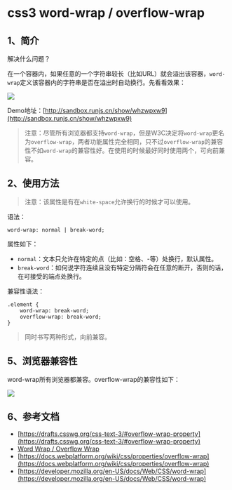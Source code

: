 # css3 word-wrap / overflow-wrap

## 1、简介

解决什么问题？

在一个容器内，如果任意的一个字符串较长（比如URL）就会溢出该容器，`word-wrap`定义该容器内的字符串是否在溢出时自动换行。先看看效果：

![](http://7mj4a6.com1.z0.glb.clouddn.com/63129846192649.png)

Demo地址：[http://sandbox.runjs.cn/show/whzwpxw9](http://sandbox.runjs.cn/show/whzwpxw9)

> 注意：尽管所有浏览器都支持`word-wrap`，但是W3C决定将`word-wrap`更名为`overflow-wrap`，两者功能属性完全相同，只不过`overflow-wrap`的兼容性不如`word-wrap`的兼容性好。在使用的时候最好同时使用两个，可向前兼容。

## 2、使用方法

> 注意：该属性是有在`white-space`允许换行的时候才可以使用。

语法：

    word-wrap: normal | break-word;

属性如下：

* `normal`：文本只允许在特定的点（比如：空格、-等）处换行，默认属性。
* `break-word`：如何说字符连续且没有特定分隔符会在任意的断开，否则的话，在可接受的端点处换行。

兼容性语法：

    .element {
        word-wrap: break-word;
        overflow-wrap: break-word;
    }

> 同时书写两种形式，向前兼容。

## 5、浏览器兼容性

word-wrap所有浏览器都兼容。overflow-wrap的兼容性如下：

![](http://7mj4a6.com1.z0.glb.clouddn.com/1264319264.png)

## 6、参考文档

* [https://drafts.csswg.org/css-text-3/#overflow-wrap-property](https://drafts.csswg.org/css-text-3/#overflow-wrap-property)
* [Word Wrap / Overflow Wrap](http://css3clickchart.com/#overflow-wrap)
* [https://docs.webplatform.org/wiki/css/properties/overflow-wrap](https://docs.webplatform.org/wiki/css/properties/overflow-wrap)
* [https://developer.mozilla.org/en-US/docs/Web/CSS/word-wrap](https://developer.mozilla.org/en-US/docs/Web/CSS/word-wrap)
